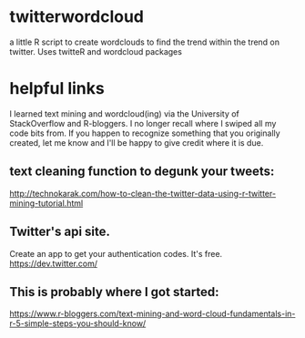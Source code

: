 # twitterwordcloud
a little R script to create wordclouds to find the trend within the trend on twitter.  Uses twitteR and wordcloud packages
 
# helpful links
I learned text mining and wordcloud(ing) via the University of StackOverflow and R-bloggers.  I no longer recall where I swiped all my code bits from.  If you happen to recognize something that you originally created, let me know and I'll be happy to give credit where it is due.

## text cleaning function to degunk your tweets:  
 http://technokarak.com/how-to-clean-the-twitter-data-using-r-twitter-mining-tutorial.html
 
## Twitter's api site.  
Create an app to get your authentication codes.  It's free.
https://dev.twitter.com/

## This is probably where I got started:  
https://www.r-bloggers.com/text-mining-and-word-cloud-fundamentals-in-r-5-simple-steps-you-should-know/
